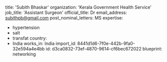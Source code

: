 title: 'Subith Bhaskar'
organization: 'Kerala Government Health Service'
job_title: 'Assistant Surgeon'
official_title: Dr
email_address: subithpb@gmail.com
post_nominal_letters: MS
expertise:
  - hypertension
  - salt
  - transfat
country:
  - India
works_in: India
import_id: 8441d1d6-7f0e-442b-9fa0-32e594a4e4bb
id: d3ca0832-73ef-4870-9614-cf6bec672022
blueprint: networking
